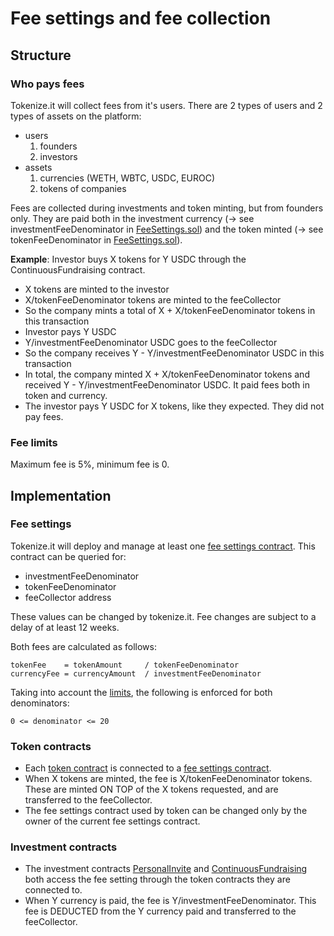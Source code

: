 # Fee settings and fee collection

## Structure

### Who pays fees

Tokenize.it will collect fees from it's users. There are 2 types of users and 2 types of assets on the platform:

- users
  1.  founders
  2.  investors
- assets
  1.  currencies (WETH, WBTC, USDC, EUROC)
  2.  tokens of companies

Fees are collected during investments and token minting, but from founders only. They are paid both in the investment currency (-> see investmentFeeDenominator in [FeeSettings.sol](../contracts/FeeSettings.sol)) and the token minted (-> see tokenFeeDenominator in [FeeSettings.sol](../contracts/FeeSettings.sol)).

**Example**:
Investor buys X tokens for Y USDC through the ContinuousFundraising contract.

- X tokens are minted to the investor
- X/tokenFeeDenominator tokens are minted to the feeCollector
- So the company mints a total of X + X/tokenFeeDenominator tokens in this transaction
- Investor pays Y USDC
- Y/investmentFeeDenominator USDC goes to the feeCollector
- So the company receives Y - Y/investmentFeeDenominator USDC in this transaction
- In total, the company minted X + X/tokenFeeDenominator tokens and received Y - Y/investmentFeeDenominator USDC. It paid fees both in token and currency.
- The investor pays Y USDC for X tokens, like they expected. They did not pay fees.

### Fee limits

Maximum fee is 5%, minimum fee is 0.

## Implementation

### Fee settings

Tokenize.it will deploy and manage at least one [fee settings contract](../contracts/FeeSettings.sol). This contract can be queried for:

- investmentFeeDenominator
- tokenFeeDenominator
- feeCollector address

These values can be changed by tokenize.it. Fee changes are subject to a delay of at least 12 weeks.

Both fees are calculated as follows:

```solidity
tokenFee    = tokenAmount     / tokenFeeDenominator
currencyFee = currencyAmount  / investmentFeeDenominator
```

Taking into account the [limits](#fee-limits), the following is enforced for both denominators:

```solidity
0 <= denominator <= 20
```

### Token contracts

- Each [token contract](../contracts/Token.sol) is connected to a [fee settings contract](../contracts/FeeSettings.sol).
- When X tokens are minted, the fee is X/tokenFeeDenominator tokens. These are minted ON TOP of the X tokens requested, and are transferred to the feeCollector.
- The fee settings contract used by token can be changed only by the owner of the current fee settings contract.

### Investment contracts

- The investment contracts [PersonalInvite](../contracts/PersonalInvite.sol) and [ContinuousFundraising](../contracts/ContinuousFundraising.sol) both access the fee setting through the token contracts they are connected to.
- When Y currency is paid, the fee is Y/investmentFeeDenominator. This fee is DEDUCTED from the Y currency paid and transferred to the feeCollector.
